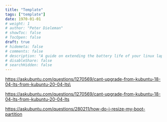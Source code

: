 ```yaml
---
title: "Template"
tags: ["template"]
date: 1970-01-01
# weight: 1
# author: "Peter Dieleman"
# showToc: false
# TocOpen: false
draft: true
# hidemeta: false
# comments: false
# description: "A guide on extending the battery life of your linux laptop"
# disableShare: false
# searchHidden: false
---
```


https://askubuntu.com/questions/1270569/cant-upgrade-from-kubuntu-18-04-lts-from-kubuntu-20-04-lts\

https://askubuntu.com/questions/1270569/cant-upgrade-from-kubuntu-18-04-lts-from-kubuntu-20-04-lts

https://askubuntu.com/questions/280211/how-do-i-resize-my-boot-partition

